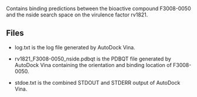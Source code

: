 Contains binding predictions between the bioactive compound F3008-0050 and the nside search space on the virulence factor rv1821.

## Files

- log.txt is the log file generated by AutoDock Vina.

- rv1821_F3008-0050_nside.pdbqt is the PDBQT file generated by AutoDock Vina containing the orientation and binding location of F3008-0050.

- stdoe.txt is the combined STDOUT and STDERR output of AutoDock Vina.

